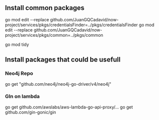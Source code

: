 ## Install common packages

go mod edit --replace github.com/JuanGQCadavid/now-project/services/pkgs/credentialsFinder=../pkgs/credentialsFinder
go mod edit --replace github.com/JuanGQCadavid/now-project/services/pkgs/common=../pkgs/common

go mod tidy

## Install packages that could be usefull

### Neo4j Repo
go get "github.com/neo4j/neo4j-go-driver/v4/neo4j"  

### GIn on lambda
go get github.com/awslabs/aws-lambda-go-api-proxy/...
go get github.com/gin-gonic/gin
